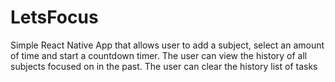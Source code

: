 # LetsFocus
Simple React Native App that allows user to add a subject, select an amount of time and start a countdown timer. 
The user can view the history of all subjects focused on in the past.
The user can clear the history list of tasks
